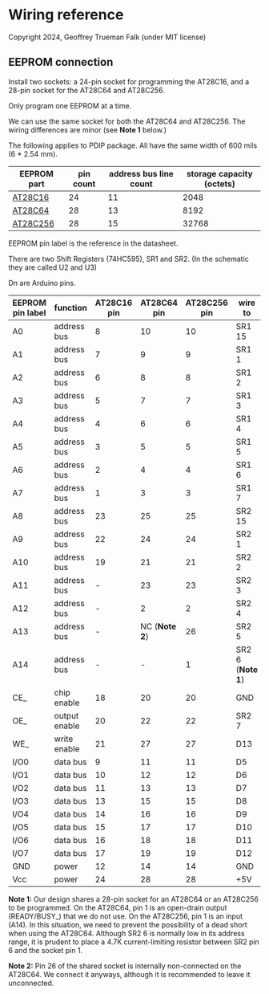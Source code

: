 # Wiring reference

Copyright 2024, Geoffrey Trueman Falk (under MIT license)

## EEPROM connection

Install two sockets: a 24-pin socket for programming the AT28C16, and a 28-pin socket for the AT28C64 and AT28C256.

Only program one EEPROM at a time.

 We can use the same socket for both the AT28C64 and AT28C256. The wiring differences are minor (see **Note 1** below.)

The following applies to PDIP package. All have the same width of 600 mils (6 * 2.54 mm).

| EEPROM part | pin count | address bus line count | storage capacity (octets) |
|-------------|-----------|-------------------|-------------------|
| [AT28C16](/doc/AT28C16.pdf) | 24       | 11 | 2048 |
| [AT28C64](/doc/AT28C64.pdf) | 28      | 13  | 8192 |
| [AT28C256](/doc/AT28C256.pdf) | 28    | 15  | 32768 |

EEPROM pin label is the reference in the datasheet.

There are two Shift Registers (74HC595), SR1 and SR2. (In the schematic they are called U2 and U3)

D*n* are Arduino pins.

| EEPROM pin label | function | AT28C16 pin | AT28C64 pin | AT28C256 pin | wire to | PCB from | PCB to | colour |
|--------|-------------|---------|--------------|--------------|---------------|-|-|-|
| A0     | address bus | 8 | 10 | 10 | SR1 15 | 25L | 8L | y |
| A1   | address bus | 7 | 9 | 9 | SR1 1 |  26L | 9L | y |
| A2   | address bus | 6 | 8 | 8 | SR1 2 | 27L | 10L | y |
| A3    | address bus | 5 | 7 | 7| SR1 3 | 28L | 11L | y |
| A4   | address bus | 4 | 6 | 6 | SR1 4 | 29L | 12L | y |
| A5    | address bus | 3 | 5 | 5 | SR1 5 | 30L | 13L | y |
| A6    | address bus | 2 | 4 | 4 | SR1 6 | 31L | 14L | y |
| A7    | address bus | 1 | 3 | 3 | SR1 7 | 32L | 15L | y |
| A8    | address bus | 23 | 25 | 25 | SR2 15 | 31U | 14U | y |
| A9    | address bus | 22 | 24 | 24 | SR2 1 | 30U | 13U | y |
| A10   | address bus | 19 | 21 | 21 | SR2 2 | 27U | 10U | y |
| A11   | address bus | - | 23 | 23 | SR2 3 | 39L | 12U | y |
| A12   | address bus | - | 2 | 2 | SR2 4 | 38L | 16L | y |
| A13 | address bus | - | NC (**Note 2**) | 26 | SR2 5 | 37L | 15U | y |
| A14 | address bus | - | - | 1 | SR2 6 (**Note 1**) |  36L | 18L | y |
| CE_ | chip enable | 18 | 20 | 20 | GND | 26U,9U| GND | k | 
| OE_ | output enable | 20 | 22 | 22 | SR2 7 | 28U | 11U |  r |
| WE_ | write enable | 21 | 27 | 27| D13 | 29U | 16U | w |
| I/O0 | data bus | 9 | 11 | 11 | D5 | 24L | 7L | g |
| I/O1 | data bus | 10 | 12 | 12 | D6 | 23L | 6L | g |
| I/O2 | data bus | 11 | 13 | 13 | D7 | 22L | 5L | g |
| I/O3 | data bus | 13 | 15 | 15 | D8 | 21U | 4U | g |
| I/O4 | data bus | 14 | 16 | 16 | D9 | 22U | 5U | g |
| I/O5 | data bus | 15 | 17 | 17 | D10 | 23U | 6U | g |
| I/O6 | data bus | 16 | 18 | 18 | D11 | 24U | 7U | g   
| I/O7 | data bus | 17 | 19 | 19 | D12 | 25U | 8U | g |
| GND | power | 12 | 14 | 14 | GND | 21L,4L | GND | k |
| Vcc | power | 24 | 28 | 28 |  +5V | 32U,17U | +5V | r |

**Note 1:** Our design shares a 28-pin socket for an AT28C64 or an AT28C256 to be programmed. On the AT28C64, pin 1 is an open-drain output (READY/BUSY_) that we do not use. On the AT28C256, pin 1 is an input (A14). In this situation, we need to prevent the possibility of a dead short when using the AT28C64. Although SR2 6 is normally low in its address range, it is prudent to place a 4.7K current-limiting resistor between SR2 pin 6 and the socket pin 1.

**Note 2:** Pin 26 of the shared socket is internally non-connected on the AT28C64. We connect it anyways, although it is recommended to leave it unconnected. 
